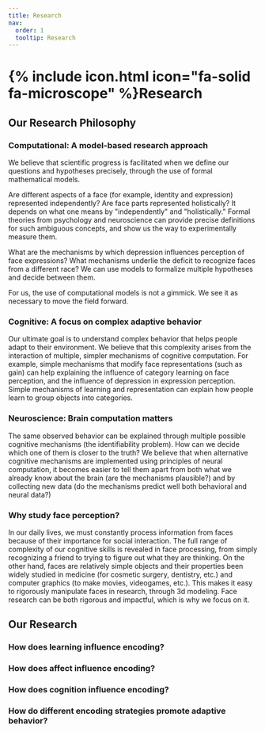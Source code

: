 ```yaml
---
title: Research
nav:
  order: 1
  tooltip: Research
---
```


# {% include icon.html icon="fa-solid fa-microscope" %}Research


## Our Research Philosophy

### Computational: A model-based research approach
We believe that scientific progress is facilitated when we define our questions and hypotheses precisely, through the use of formal mathematical models. 

Are different aspects of a face (for example, identity and expression) represented independently? Are face parts represented holistically? It depends on what one means by "independently" and "holistically." Formal theories from psychology and neuroscience can provide precise definitions for such ambiguous concepts, and show us the way to experimentally measure them.

What are the mechanisms by which depression influences perception of face expressions? What mechanisms underlie the deficit to recognize faces from a different race? We can use models to formalize multiple hypotheses and decide between them.

For us, the use of computational models is not a gimmick. We see it as necessary to move the field forward.

### Cognitive: A focus on complex adaptive behavior
Our ultimate goal is to understand complex behavior that helps people adapt to their environment. We believe that this complexity arises from the interaction of multiple, simpler mechanisms of cognitive computation. For example, simple mechanisms that modify face representations (such as gain) can help explaining the influence of category learning on face perception, and the influence of depression in expression perception. Simple mechanisms of learning and representation can explain how people learn to group objects into categories.

### Neuroscience: Brain computation matters
The same observed behavior can be explained through multiple possible cognitive mechanisms (the identifiability problem). How can we decide which one of them is closer to the truth? We believe that when alternative cognitive mechanisms are implemented using principles of neural computation, it becomes easier to tell them apart from both what we already know about the brain (are the mechanisms plausible?) and by collecting new data (do the mechanisms predict well both behavioral and neural data?)

### Why study face perception?
In our daily lives, we must constantly process information from faces because of their importance for social interaction. The full range of complexity of our cognitive skills is revealed in face processing, from simply recognizing a friend to trying to figure out what they are thinking. On the other hand, faces are relatively simple objects and their properties been widely studied in medicine (for cosmetic surgery, dentistry, etc.) and computer graphics (to make movies, videogames, etc.). This makes it easy to rigorously manipulate faces in research, through 3d modeling. Face research can be both rigorous and impactful, which is why we focus on it.

## Our Research

### How does learning influence encoding?


### How does affect influence encoding?


### How does cognition influence encoding?


### How do different encoding strategies promote adaptive behavior?